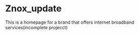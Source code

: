 # Znox_update
 This is a homepage for a brand that offers internet broadband services(incomplete projecct)
